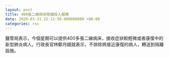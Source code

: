 ```yaml
---
layout: post
title: 400張二線病床陸續投入服務
date: 2020-03-31 22:12:50.000000000 +08:00
categories: rss
---
```


醫管局表示，今個星期可以提供400多張二線病床，接收症狀較輕微或者康復中的新型肺炎病人。行政長官林鄭月娥就表示，不排除將接近康復的病人，轉送到隔離設施。
